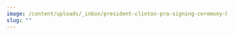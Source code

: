 ```yaml
---
image: /content/uploads/_inbox/president-clinton-pra-signing-ceremony-holding-disk.png
slug: ""
---
```


